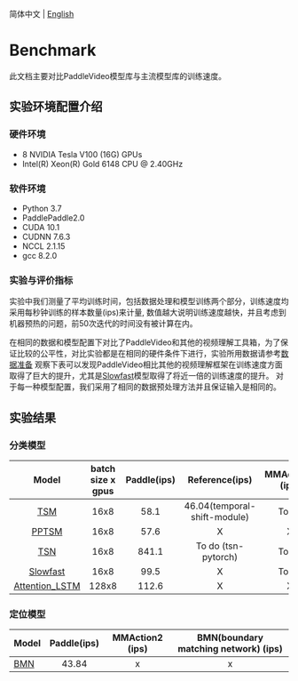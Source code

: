简体中文 | [English](../en/benchmark.md)
# Benchmark

此文档主要对比PaddleVideo模型库与主流模型库的训练速度。

## 实验环境配置介绍
### 硬件环境

- 8 NVIDIA Tesla V100 (16G) GPUs
- Intel(R) Xeon(R) Gold 6148 CPU @ 2.40GHz

### 软件环境

- Python 3.7
- PaddlePaddle2.0
- CUDA 10.1
- CUDNN 7.6.3
- NCCL 2.1.15
- gcc 8.2.0

### 实验与评价指标

实验中我们测量了平均训练时间，包括数据处理和模型训练两个部分，训练速度均采用每秒钟训练的样本数量(ips)来计量,
数值越大说明训练速度越快，并且考虑到机器预热的问题，前50次迭代的时间没有被计算在内。

在相同的数据和模型配置下对比了PaddleVideo和其他的视频理解工具箱，为了保证比较的公平性，对比实验都是在相同的硬件条件下进行，实验所用数据请参考[数据准备](./dataset/k400.md)
观察下表可以发现PaddleVideo相比其他的视频理解框架在训练速度方面取得了巨大的提升，尤其是[Slowfast](../../configs/recognition/slowfast/slowfast.yaml)模型取得了将近一倍的训练速度的提升。
对于每一种模型配置，我们采用了相同的数据预处理方法并且保证输入是相同的。

## 实验结果
### 分类模型

| Model | batch size x gpus | Paddle(ips) | Reference(ips) | MMAction2 (ips)  | PySlowFast (ips)|
| :------: | :-------------------:|:---------------:|:---------------: | :---------------:  |:---------------: |
| [TSM](../../configs/recognition/tsm/tsm.yaml) | 16x8 | 58.1 | 46.04(temporal-shift-module) | To do | X |
| [PPTSM](../../configs/recognition/tsm/pptsm.yaml) | 16x8 |  57.6 | X |    X   | X |
| [TSN](../../configs/recognition/tsn/tsn.yaml) | 16x8 |  841.1 |  To do (tsn-pytorch) | To do | X | 
| [Slowfast](../../configs/recognition/slowfast/slowfast.yaml)| 16x8 | 99.5 | X | To do | 43.2 |
| [Attention_LSTM](../../configs/recognition/attention_lstm/attention_lstm.yaml) |  128x8  | 112.6  | X | X | X |

### 定位模型

| Model | Paddle(ips) |MMAction2 (ips) |BMN(boundary matching network) (ips)|
| :--- | :---------------: | :-------------------------------------: | :-------------------------------------: |
| [BMN](../../configs/localization/bmn.yaml)  | 43.84 | x | x |
